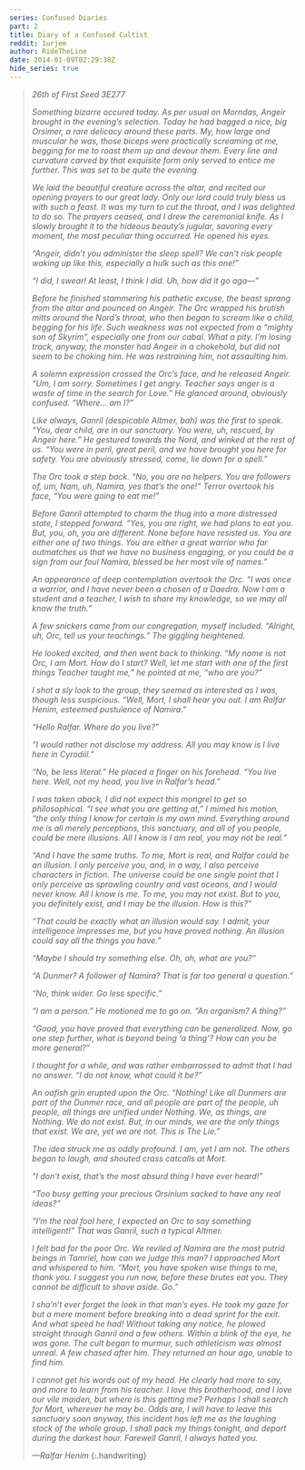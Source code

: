 ```yaml
---
series: Confused Diaries
part: 2
title: Diary of a Confused Cultist
reddit: 1urjem
author: RideTheLine
date: 2014-01-09T02:29:38Z
hide_series: true
---
```


> *26th of First Seed 3E277*
>
> *Something bizarre occured today. As per usual on Morndas, Angeir brought in*
> *the evening’s selection. Today he had bagged a nice, big Orsimer, a rare*
> *delicacy around these parts. My, how large and muscular he was, those biceps*
> *were practically screaming at me, begging for me to roast them up and devour*
> *them. Every line and curvature carved by that exquisite form only served to*
> *entice me further. This was set to be quite the evening.*
>
> *We laid the beautiful creature across the altar, and recited our opening*
> *prayers to our great lady. Only our lord could truly bless us with such a*
> *feast. It was my turn to cut the throat, and I was delighted to do so. The*
> *prayers ceased, and I drew the ceremonial knife. As I slowly brought it to*
> *the hideous beauty’s jugular, savoring every moment, the most peculiar thing*
> *occurred. He opened his eyes.*
>
> *“Angeir, didn’t you administer the sleep spell? We can’t risk people waking*
> *up like this, especially a hulk such as this one!”*
>
> *“I did, I swear! At least, I think I did. Uh, how did it go aga—”*
>
> *Before he finished stammering his pathetic excuse, the beast sprang from the*
> *altar and pounced on Angeir. The Orc wrapped his brutish mitts around the*
> *Nord’s throat, who then began to scream like a child, begging for his life.*
> *Such weakness was not expected from a “mighty son of Skyrim”, especially one*
> *from our cabal. What a pity. I’m losing track, anyway, the monster had*
> *Angeir in a chokehold, but did not seem to be choking him. He was*
> *restraining him, not assaulting him.*
>
> *A solemn expression crossed the Orc’s face, and he released Angeir. “Um, I*
> *am sorry. Sometimes I get angry. Teacher says anger is a waste of time in*
> *the search for Love.” He glanced around, obviously confused. “Where… am I?”*
>
> *Like always, Ganril (despicable Altmer, bah) was the first to speak. “You,*
> *dear child, are in our sanctuary. You were, uh, rescued, by Angeir here.” He*
> *gestured towards the Nord, and winked at the rest of us. “You were in peril,*
> *great peril, and we have brought you here for safety. You are obviously*
> *stressed, come, lie down for a spell.”*
>
> *The Orc took a step back. “No, you are no helpers. You are followers of, um,*
> *Nam, uh, Namira, yes that’s the one!” Terror overtook his face, “You were*
> *going to eat me!”*
>
> *Before Ganril attempted to charm the thug into a more distressed state, I*
> *stepped forward. “Yes, you are right, we had plans to eat you. But, you, oh,*
> *you are different. None before have resisted us. You are either one of two*
> *things. You are either a great warrior who far outmatches us that we have no*
> *business engaging, or you could be a sign from our foul Namira, blessed be*
> *her most vile of names.”*
>
> *An appearance of deep contemplation overtook the Orc. “I was once a warrior,*
> *and I have never been a chosen of a Daedra. Now I am a student and a*
> *teacher, I wish to share my knowledge, so we may all know the truth.”*
>
> *A few snickers came from our congregation, myself included. “Alright, uh,*
> *Orc, tell us your teachings.” The giggling heightened.*
>
> *He looked excited, and then went back to thinking. “My name is not Orc, I am*
> *Mort. How do I start? Well, let me start with one of the first things*
> *Teacher taught me,” he pointed at me, “who are you?”*
>
> *I shot a sly look to the group, they seemed as interested as I was, though*
> *less suspicious. “Well, Mort, I shall hear you out. I am Ralfar Henim,*
> *esteemed pustulence of Namira.”*
>
> *“Hello Ralfar. Where do you live?”*
>
> *“I would rather not disclose my address. All you may know is I live here in*
> *Cyrodiil.”*
>
> *“No, be less literal.” He placed a finger on his forehead. “You live here.*
> *Well, not my head, you live in Ralfar’s head.”*
>
> *I was taken aback, I did not expect this mongrel to get so philosophical. “I*
> *see what you are getting at,” I mimed his motion, “the only thing I know for*
> *certain is my own mind. Everything around me is all merely perceptions, this*
> *sanctuary, and all of you people, could be mere illusions. All I know is I*
> *am real, you may not be real.”*
>
> *“And I have the same truths. To me, Mort is real, and Ralfar could be an*
> *illusion. I only perceive you, and, in a way, I also perceive characters in*
> *fiction. The universe could be one single point that I only perceive as*
> *sprawling country and vast oceans, and I would never know. All I know is me.*
> *To me, you may not exist. But to you, you definitely exist, and I may be the*
> *illusion. How is this?”*
>
> *“That could be exactly what an illusion would say. I admit, your*
> *intelligence impresses me, but you have proved nothing. An illusion could*
> *say all the things you have.”*
>
> *“Maybe I should try something else. Oh, oh, what are you?”*
>
> *“A Dunmer? A follower of Namira? That is far too general a question.”*
>
> *“No, think wider. Go less specific.”*
>
> *“I am a person.” He motioned me to go on. “An organism? A thing?”*
>
> *“Good, you have proved that everything can be generalized. Now, go one step*
> *further, what is beyond being ‘a thing’? How can you be more general?”*
>
> *I thought for a while, and was rather embarrassed to admit that I had no*
> *answer. “I do not know, what could it be?”*
>
> *An oafish grin erupted upon the Orc. “Nothing! Like all Dunmers are part of*
> *the Dunmer race, and all people are part of the people, uh people, all*
> *things are unified under Nothing. We, as things, are Nothing. We do not*
> *exist. But, in our minds, we are the only things that exist. We are, yet we*
> *are not. This is The Lie.”*
>
> *The idea struck me as oddly profound. I am, yet I am not. The others began*
> *to laugh, and shouted crass catcalls at Mort.*
>
> *“I don’t exist, that’s the most absurd thing I have ever heard!”*
>
> *“Too busy getting your precious Orsinium sacked to have any real ideas?”*
>
> *“I’m the real fool here, I expected an Orc to say something intelligent!”*
> *That was Ganril, such a typical Altmer.*
>
> *I felt bad for the poor Orc. We reviled of Namira are the most putrid beings*
> *in Tamriel, how can we judge this man? I approached Mort and whispered to*
> *him. “Mort, you have spoken wise things to me, thank you. I suggest you run*
> *now, before these brutes eat you. They cannot be difficult to shove aside.*
> *Go.”*
>
> *I sha’n’t ever forget the look in that man’s eyes. He took my gaze for but a*
> *mere moment before breaking into a dead sprint for the exit. And what speed*
> *he had! Without taking any notice, he plowed straight through Ganril and a*
> *few others. Within a blink of the eye, he was gone. The cult began to*
> *murmur, such athleticism was almost unreal. A few chased after him. They*
> *returned an hour ago, unable to find him.*
>
> *I cannot get his words out of my head. He clearly had more to say, and more*
> *to learn from his teacher. I love this brotherhood, and I love our vile*
> *maiden, but where is this getting me? Perhaps I shall search for Mort,*
> *wherever he may be. Odds are, I will have to leave this sanctuary soon*
> *anyway, this incident has left me as the laughing stock of the whole group.*
> *I shall pack my things tonight, and depart during the darkest hour. Farewell*
> *Ganril, I always hated you.*
>
> *—Ralfar Henim*
{:.handwriting}
